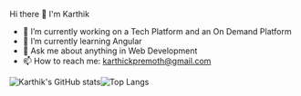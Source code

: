 Hi there 👋 I'm Karthik
- 🔭 I’m currently working on a Tech Platform and an On Demand Platform
- 🌱 I’m currently learning Angular
- 💬 Ask me about anything in Web Development
- 📫 How to reach me: karthickpremoth@gmail.com

![Karthik's GitHub stats](https://github-readme-stats.vercel.app/api?username=karthik-we&count_private=true&show_icons=true&theme=dracula)![Top Langs](https://github-readme-stats.vercel.app/api/top-langs/?username=karthik-we&count_private=true&layout=compact&theme=dracula)
     

